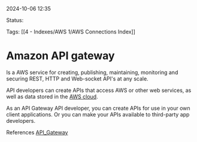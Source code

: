 2024-10-06 12:35

Status:

Tags:
[[4 - Indexes/AWS 1/AWS Connections Index]]

# Amazon API gateway

Is a AWS service for creating, publishing, maintaining, monitoring and securing REST, HTTP and Web-socket API's at any scale.

API developers can create APIs that access AWS or other web services, as well as data stored in the [AWS cloud](https://aws.amazon.com/what-is-cloud-computing/).

As an API Gateway API developer, you can create APIs for use in your own client applications. Or you can make your APIs available to third-party app developers.

References 
[API_Gateway](https://docs.aws.amazon.com/apigateway/latest/developerguide/welcome.html)